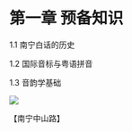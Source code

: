 # 第一章 预备知识

1.1 南宁白话的历史

1.2 国际音标与粤语拼音

1.3 音韵学基础


![](https://timgsa.baidu.com/timg?image&quality=80&size=b9999_10000&sec=1554035705337&di=eecd6a4033199952e582807908dd2f12&imgtype=0&src=http%3A%2F%2Fphoto.tuchong.com%2F1651605%2Ff%2F8801386.jpg)

【南宁中山路】